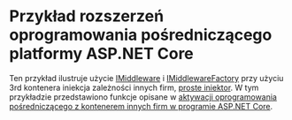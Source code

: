 # <a name="aspnet-core-middleware-extensibility-sample"></a>Przykład rozszerzeń oprogramowania pośredniczącego platformy ASP.NET Core

Ten przykład ilustruje użycie [IMiddleware](https://docs.microsoft.com/dotnet/api/microsoft.aspnetcore.http.imiddleware) i [IMiddlewareFactory](https://docs.microsoft.com/dotnet/api/microsoft.aspnetcore.http.imiddlewarefactory) przy użyciu 3rd kontenera iniekcja zależności innych firm, [proste iniektor](https://simpleinjector.org). W tym przykładzie przedstawiono funkcje opisane w [aktywacji oprogramowania pośredniczącego z kontenerem innych firm w programie ASP.NET Core](https://docs.microsoft.com/aspnet/core/fundamentals/middleware/extensibility-third-party-container).
